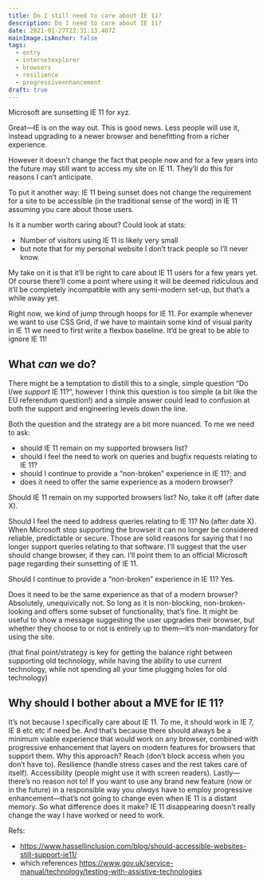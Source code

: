 ```yaml
---
title: Do I still need to care about IE 11?
description: Do I need to care about IE 11?
date: 2021-01-27T22:31:13.407Z
mainImage.isAnchor: false
tags:
  - entry
  - internetexplorer
  - browsers
  - resilience
  - progressiveenhancement
draft: true
---
```

Microsoft are sunsetting IE 11 for xyz.

Great—IE is on the way out. This is good news. Less people will use it, instead upgrading to a newer browser and benefitting from a richer experience.

However it doesn’t change the fact that people now and for a few years into the future may still want to access my site on IE 11. They’ll do this for reasons I can’t anticipate.

To put it another way: IE 11 being sunset does not change the requirement for a site to be accessible (in the traditional sense of the word) in IE 11 assuming you care about those users.

Is it a number worth caring about? Could look at stats:
- Number of visitors using IE 11 is likely very small
- but note that for my personal website I don’t track people so I’ll never know.

My take on it is that it’ll be right to care about IE 11 users for a few years yet. Of course there’ll come a point where using it will be deemed ridiculous and it’ll be completely incompatible with any semi-modern set-up, but that’s a while away yet.

Right now, we kind of jump through hoops for IE 11. For example whenever we want to use CSS Grid, if we have to maintain some kind of visual parity in IE 11 we need to first write a flexbox baseline. It’d be great to be able to ignore IE 11! 

## What _can_ we do?

There might be a temptation to distill this to a single, simple question “Do I/we _support_ IE 11?”, however I think this question is too simple (a bit like the EU referendum question!) and a simple answer could lead to confusion at both the support and engineering levels down the line. 

Both the question and the strategy are a bit more nuanced. To me we need to ask: 

- should IE 11 remain on my supported browsers list?
- should I feel the need to work on queries and bugfix requests relating to IE 11?
- should I continue to provide a “non-broken” experience in IE 11?; and 
- does it need to offer the same experience as a modern browser?

Should IE 11 remain on my supported browsers list? No, take it off (after date X).

Should I feel the need to address queries relating to IE 11? No (after date X). When Microsoft stop supporting the browser it can no longer be considered reliable, predictable or secure. Those are solid reasons for saying that I no longer support queries relating to that software. I’ll suggest that the user should change browser, if they can. I’ll point them to an official Microsoft page regarding their sunsetting of IE 11.

Should I continue to provide a “non-broken” experience in IE 11? Yes. 

Does it need to be the same experience as that of a modern browser? Absolutely, unequivically not. So long as it is non-blocking, non-broken-looking and offers some subset of functionality, that’s fine. It might be useful to show a message suggesting the user upgrades their browser, but whether they choose to or not is entirely up to them—it’s non-mandatory for using the site.

(that final point/strategy is key for getting the balance right between supporting old technology, while having the ability to use current technology, while not spending all your time plugging holes for old technology)

## Why should I bother about a MVE for IE 11?

It’s not because I specifically care about IE 11. To me, it should work in IE 7, IE 8 etc etc if need be. And that’s because there should always be a minimum viable experience that would work on any browser, combined with progressive enhancement that layers on modern features for browsers that support them. Why this approach? Reach (don’t block access when you don’t have to). Resilience (handle stress cases and the rest takes care of itself). Accessibility (people might use it with screen readers). Lastly—there’s no reason not to! If you want to use any brand new feature (now or in the future) in a responsible way you _always_ have to employ progressive enhancement—that’s not going to change even when IE 11 is a distant memory. So what difference does it make? IE 11 disappearing doesn’t really change the way I have worked or need to work.

Refs:
- https://www.hassellinclusion.com/blog/should-accessible-websites-still-support-ie11/
- which references https://www.gov.uk/service-manual/technology/testing-with-assistive-technologies
